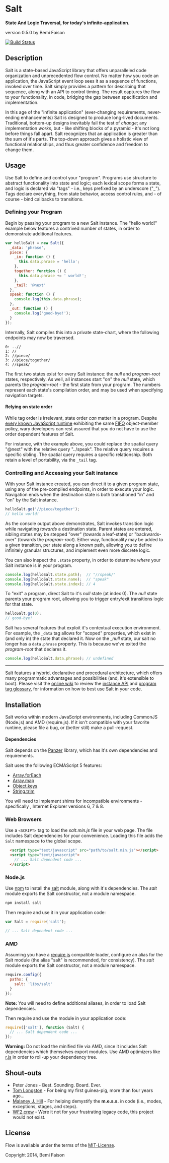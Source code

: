 # Salt

**State And Logic Traversal, for today's infinite-application.**

version 0.5.0
by Bemi Faison

[![Build Status](https://travis-ci.org/bemson/salt.png?branch=master)](https://travis-ci.org/bemson/salt)

## Description

Salt is a state-based JavaScript library that offers unparalleled code organization and unprecedented flow control. No matter how you code an application, the JavaScript event loop sees it as a sequence of functions, invoked over time. Salt simply provides a pattern for describing that sequence, along with an API to control timing. The result captures the flow to your functionality, in code, bridging the gap between specification and implementation.

In this age of the "infinite application" (ever-changing requirements, never-ending enhancements) Salt is designed to produce long-lived documents. Traditional, bottom-up designs inevitably fail the test of _change_; any implementation _works_, but - like shifting blocks of a pyramid - it's not long before things fall apart. Salt recognizes that an application is greater than the sum of it's parts. The top-down approach gives a holistic view of functional relationships, and thus greater confidence and freedom to change them.


## Usage

Use Salt to define and control your "program". Programs use structure to abstract functionality into state and logic; each lexical scope forms a state, and logic is declared via "tags" - i.e., keys prefixed by an underscore ("_"). Tags declare everything, from state behavior, access control rules, and - of course - bind callbacks to transitions.


### Defining your Program

Begin by passing your program to a new Salt instance. The "hello world!" example below features a contrived number of states, in order to demonstrate additional features.

```js
var helloSalt = new Salt({
  _data: 'phrase',
  piece: {
    _in: function () {
      this.data.phrase = 'hello';
    },
    together: function () {
      this.data.phrase += ' world!';
    },
    _tail: '@next'
  },
  speak: function () {
    console.log(this.data.phrase);
  },
  _out: function () {
    console.log('good-bye!');
  }
});
```

Internally, Salt compiles this into a private state-chart, where the following endpoints may now be traversed.

```
0: ..//
1: //
2: //piece/
3: //piece/together/
4: //speak/
```

The first two states exist for every Salt instance: the _null_ and _program-root_ states, respectively. As well, all instances start "on" the _null_ state, which parents the _program-root_ - the first state from your program. The numbers represent each state's compilation order, and may be used when specifying navigation targets.

#### Relying on state order

While tag order is irrelevant, state order _can_ matter in a program. Despite [every known JavaScript runtime](https://github.com/bemson/salt/wiki/About-Key-Order-Preservation) exhibiting the same [FIFO](http://en.wikipedia.org/wiki/FIFO) object-member policy, wary developers can rest assured that you do not have to use the order dependent features of Salt.

For instance, with the example above, you could replace the spatial query "@next" with the relative query "../speak". The relative query requires a specific sibling. The spatial query requires a specific relationship. Both retain a level of portability, via the `_tail` tag.


### Controlling and Accessing your Salt instance

With your Salt instance created, you can direct it to a given program state, using any of the pre-compiled endpoints, in order to execute your logic. Navigation ends when the destination state is both transitioned "in" and "on" by the Salt instance.

```js
helloSalt.go('//piece/together');
// hello world!
```

As the console output above demonstrates, Salt invokes transition logic while navigating _towards_ a destination state. Parent states are entered, sibling states may be stepped "over" (towards a leaf-state) or "backwards-over" (towards the _program-root_). Either way, functionality may be added to a given transition, per state along a known path, allowing you to define infinitely granular structures, and implement even more discrete logic.

You can also inspect the `.state` property, in order to determine _where_ your Salt instance is in your program.

```js
console.log(helloSalt.state.path);  // "//speak/"
console.log(helloSalt.state.name);  // "speak"
console.log(helloSalt.state.index); // 4
```

To "exit" a program, direct Salt to it's _null_ state (at index 0). The _null_ state parents your program root, allowing you to trigger entry/exit transitions logic for that state.

```js
helloSalt.go(0);
// good-bye!
```

Salt has several features that exploit it's contextual execution environment. For example, the `_data` tag allows for "scoped" properties, which exist in (and only in) the state that declared it. Now on the __null_ state, our salt no longer has a `data.phrase` property. This is because we've exited the _program-root_ that declares it.

```js
console.log(helloSalt.data.phrase); // undefined
```

------

Salt features a hybrid, declarative and procedural architecture, which offers many programmatic advantages and possibilities (and, it's extensible to boot). Please visit the [online wiki](http://github.com/bemson/salt/wiki) to review the [instance API](https://github.com/bemson/salt/wiki/Salt-API) and [program tag glossary](https://github.com/bemson/salt/wiki/Progam-Tags), for information on how to best use Salt in your code.


## Installation

Salt works within modern JavaScript environments, including CommonJS (Node.js) and AMD (require.js). If it isn't compatible with your favorite runtime, please file a bug, or (better still) make a pull-request.

#### Dependencies

Salt depends on the [Panzer](http://github.com/bemson/Panzer) library, which has it's own dependencies and requirements.

Salt uses the following ECMAScript 5 features:
  * [Array.forEach](https://developer.mozilla.org/docs/Web/JavaScript/Reference/Global_Objects/Array/forEach)
  * [Array.map](https://developer.mozilla.org/docs/Web/JavaScript/Reference/Global_Objects/Array/map)
  * [Object.keys](https://developer.mozilla.org/docs/Web/JavaScript/Reference/Global_Objects/Object/keys)
  * [String.trim](https://developer.mozilla.org/docs/Web/JavaScript/Reference/Global_Objects/String/trim)

You will need to implement shims for incompatible environments - specifically , Internet Explorer versions 6, 7 & 8.

### Web Browsers

Use a `<SCRIPT>` tag to load the _salt.min.js_ file in your web page. The file includes Salt dependencies for your convenience. Loading this file adds the `Salt` namespace to the global scope.

```html
  <script type="text/javascript" src="path/to/salt.min.js"></script>
  <script type="text/javascript">
    // ... Salt dependent code ...
  </script>
```

### Node.js

Use [npm](http://npmjs.org) to install the [salt](https://npmjs.org/package/salt) module, along with it's dependencies. The _salt_ module exports the Salt constructor, not a module namespace.

```bash
npm install salt
```

Then require and use it in your application code:

```js
var Salt = require('salt');

// ... Salt dependent code ...
```

### AMD

Assuming you have a [require.js](http://requirejs.org/) compatible loader, configure an alias for the Salt module (the alias "salt" is recommended, for consistency). The _salt_ module exports the Salt constructor, not a module namespace.

```js
require.config({
  paths: {
    salt: 'libs/salt'
  }
});
```

**Note:** You will need to define additional aliases, in order to load Salt dependencies.

Then require and use the module in your application code:

```js
require(['salt'], function (Salt) {
  // ... Salt dependent code ...
});
```

**Warning:** Do not load the minified file via AMD, since it includes Salt dependencies which themselves export modules. Use AMD optimizers like [r.js](https://github.com/jrburke/r.js/) in order to roll-up your dependency tree.

## Shout-outs

  * Peter Jones - Best. Sounding. Board. Ever.
  * [Tom Longston](https://github.com/nym) - For being my first guinea-pig, more than four years ago...
  * [Malaney J. Hill](https://github.com/malaney) - For helping demystify the **m.e.s.s.** in code (i.e., modes, exceptions, stages, and steps).
  * [WF2 crew](https://github.com/wf2) - Were it not for your frustrating legacy code, this project would not exist.

## License

Flow is available under the terms of the [MIT-License](http://en.wikipedia.org/wiki/MIT_License#License_terms).

Copyright 2014, Bemi Faison